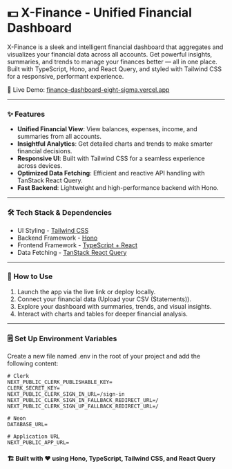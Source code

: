# 💵 X-Finance - Unified Financial Dashboard  

X-Finance is a sleek and intelligent financial dashboard that aggregates and visualizes your financial data across all accounts. Get powerful insights, summaries, and trends to manage your finances better — all in one place. Built with TypeScript, Hono, and React Query, and styled with Tailwind CSS for a responsive, performant experience.

🔗 Live Demo: [finance-dashboard-eight-sigma.vercel.app](https://finance-dashboard-eight-sigma.vercel.app)

---

### ✨ Features  
- **Unified Financial View**: View balances, expenses, income, and summaries from all accounts.  
- **Insightful Analytics**: Get detailed charts and trends to make smarter financial decisions.  
- **Responsive UI**: Built with Tailwind CSS for a seamless experience across devices.  
- **Optimized Data Fetching**: Efficient and reactive API handling with TanStack React Query.  
- **Fast Backend**: Lightweight and high-performance backend with Hono.

---

### 🛠 Tech Stack & Dependencies  
- UI Styling - [Tailwind CSS](https://tailwindcss.com/)  
- Backend Framework - [Hono](https://hono.dev/)  
- Frontend Framework - [TypeScript + React](https://react.dev/)  
- Data Fetching - [TanStack React Query](https://tanstack.com/query/latest)  

---

### 🚀 How to Use  
1. Launch the app via the live link or deploy locally.  
2. Connect your financial data (Upload your CSV (Statements)).  
3. Explore your dashboard with summaries, trends, and visual insights.  
4. Interact with charts and tables for deeper financial analysis.

---
### 🗒️ Set Up Environment Variables

Create a new file named .env in the root of your project and add the following content:
    
    # Clerk
    NEXT_PUBLIC_CLERK_PUBLISHABLE_KEY=
    CLERK_SECRET_KEY=
    NEXT_PUBLIC_CLERK_SIGN_IN_URL=/sign-in
    NEXT_PUBLIC_CLERK_SIGN_IN_FALLBACK_REDIRECT_URL=/
    NEXT_PUBLIC_CLERK_SIGN_UP_FALLBACK_REDIRECT_URL=/
    
    # Neon
    DATABASE_URL=

    # Application URL
    NEXT_PUBLIC_APP_URL=

#### 🏗 Built with ❤️ using Hono, TypeScript, Tailwind CSS, and React Query  
